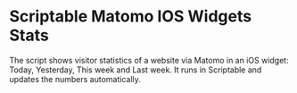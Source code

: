 # Scriptable Matomo IOS Widgets Stats
 The script shows visitor statistics of a website via Matomo in an iOS widget: Today, Yesterday, This week and Last week. It runs in Scriptable and updates the numbers automatically.
